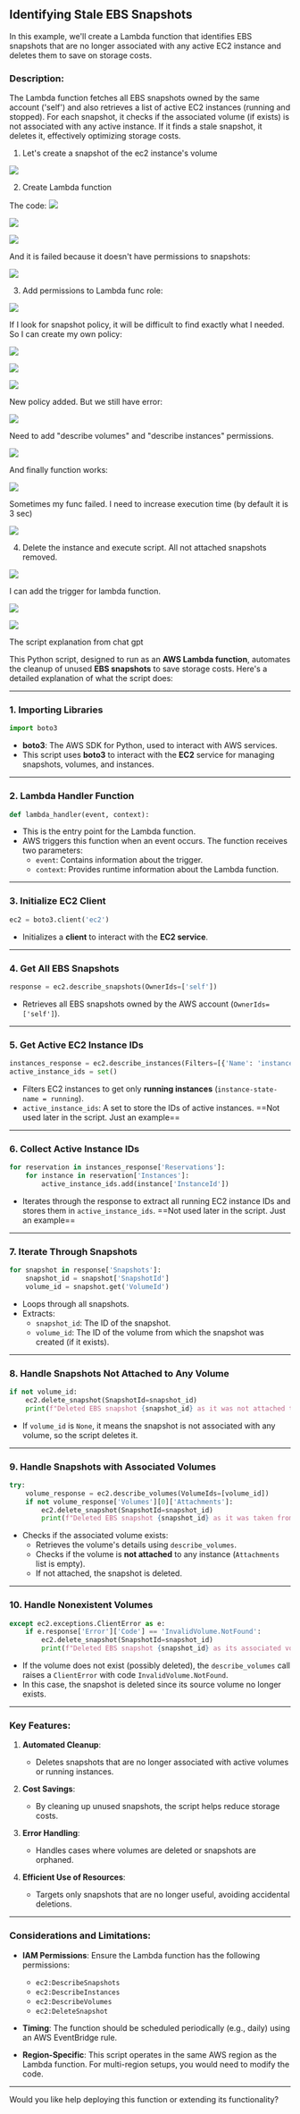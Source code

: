 
## Identifying Stale EBS Snapshots

In this example, we'll create a Lambda function that identifies EBS snapshots that are no longer associated with any active EC2 instance and deletes them to save on storage costs.

### Description:

The Lambda function fetches all EBS snapshots owned by the same account ('self') and also retrieves a list of active EC2 instances (running and stopped). For each snapshot, it checks if the associated volume (if exists) is not associated with any active instance. If it finds a stale snapshot, it deletes it, effectively optimizing storage costs.

1) Let's create a snapshot of the ec2 instance's volume

![](../Attachments/Pasted%20image%2020241117210902.png)

2) Create Lambda function

The code:
![](../Attachments/Pasted%20image%2020241117212734.png)

![](../Attachments/Pasted%20image%2020241117213141.png)


![](../Attachments/Pasted%20image%2020241117213228.png)

And it is failed because it doesn't have permissions to snapshots:

![](../Attachments/Pasted%20image%2020241117213322.png)

3) Add permissions to Lambda func role:

![](../Attachments/Pasted%20image%2020241117213530.png)

If I look for snapshot policy, it will be difficult to find exactly what I needed. So I can create my own policy:

![](../Attachments/Pasted%20image%2020241117213738.png)

![](../Attachments/Pasted%20image%2020241117213907.png)

![](../Attachments/Pasted%20image%2020241117214031.png)

New policy added. But we still have error:

![](../Attachments/Pasted%20image%2020241117214815.png)

Need to add "describe volumes" and "describe instances" permissions.

![](../Attachments/Pasted%20image%2020241117220548.png)

And finally function works:

![](../Attachments/Pasted%20image%2020241117215050.png)

Sometimes my func failed. I need to increase execution time (by default it is 3 sec)

![](../Attachments/Pasted%20image%2020241117215755.png)

4) Delete the instance and execute script. All not attached snapshots removed. 

![](../Attachments/Pasted%20image%2020241117220625.png)

I can add the trigger for lambda function.


![](../Attachments/Pasted%20image%2020241117224113.png)



![](../Attachments/Pasted%20image%2020241117224034.png)



The script explanation from chat gpt

This Python script, designed to run as an **AWS Lambda function**, automates the cleanup of unused **EBS snapshots** to save storage costs. Here's a detailed explanation of what the script does:

---

### **1. Importing Libraries**
```python
import boto3
```
- **boto3**: The AWS SDK for Python, used to interact with AWS services.
- This script uses **boto3** to interact with the **EC2** service for managing snapshots, volumes, and instances.

---

### **2. Lambda Handler Function**
```python
def lambda_handler(event, context):
```
- This is the entry point for the Lambda function.
- AWS triggers this function when an event occurs. The function receives two parameters:
  - `event`: Contains information about the trigger.
  - `context`: Provides runtime information about the Lambda function.

---

### **3. Initialize EC2 Client**
```python
ec2 = boto3.client('ec2')
```
- Initializes a **client** to interact with the **EC2 service**.

---

### **4. Get All EBS Snapshots**
```python
response = ec2.describe_snapshots(OwnerIds=['self'])
```
- Retrieves all EBS snapshots owned by the AWS account (`OwnerIds=['self']`).

---

### **5. Get Active EC2 Instance IDs**
```python
instances_response = ec2.describe_instances(Filters=[{'Name': 'instance-state-name', 'Values': ['running']}])
active_instance_ids = set()
```
- Filters EC2 instances to get only **running instances** (`instance-state-name = running`).
- `active_instance_ids`: A set to store the IDs of active instances.
==Not used later in the script. Just an example==
---

### **6. Collect Active Instance IDs**
```python
for reservation in instances_response['Reservations']:
    for instance in reservation['Instances']:
        active_instance_ids.add(instance['InstanceId'])
```
- Iterates through the response to extract all running EC2 instance IDs and stores them in `active_instance_ids`.
==Not used later in the script. Just an example==
---

### **7. Iterate Through Snapshots**
```python
for snapshot in response['Snapshots']:
    snapshot_id = snapshot['SnapshotId']
    volume_id = snapshot.get('VolumeId')
```
- Loops through all snapshots.
- Extracts:
  - `snapshot_id`: The ID of the snapshot.
  - `volume_id`: The ID of the volume from which the snapshot was created (if it exists).

---

### **8. Handle Snapshots Not Attached to Any Volume**
```python
if not volume_id:
    ec2.delete_snapshot(SnapshotId=snapshot_id)
    print(f"Deleted EBS snapshot {snapshot_id} as it was not attached to any volume.")
```
- If `volume_id` is `None`, it means the snapshot is not associated with any volume, so the script deletes it.

---

### **9. Handle Snapshots with Associated Volumes**
```python
try:
    volume_response = ec2.describe_volumes(VolumeIds=[volume_id])
    if not volume_response['Volumes'][0]['Attachments']:
        ec2.delete_snapshot(SnapshotId=snapshot_id)
        print(f"Deleted EBS snapshot {snapshot_id} as it was taken from a volume not attached to any running instance.")
```
- Checks if the associated volume exists:
  - Retrieves the volume's details using `describe_volumes`.
  - Checks if the volume is **not attached** to any instance (`Attachments` list is empty).
  - If not attached, the snapshot is deleted.

---

### **10. Handle Nonexistent Volumes**
```python
except ec2.exceptions.ClientError as e:
    if e.response['Error']['Code'] == 'InvalidVolume.NotFound':
        ec2.delete_snapshot(SnapshotId=snapshot_id)
        print(f"Deleted EBS snapshot {snapshot_id} as its associated volume was not found.")
```
- If the volume does not exist (possibly deleted), the `describe_volumes` call raises a `ClientError` with code `InvalidVolume.NotFound`.
- In this case, the snapshot is deleted since its source volume no longer exists.

---

### **Key Features:**

1. **Automated Cleanup**:
   - Deletes snapshots that are no longer associated with active volumes or running instances.
   
2. **Cost Savings**:
   - By cleaning up unused snapshots, the script helps reduce storage costs.

3. **Error Handling**:
   - Handles cases where volumes are deleted or snapshots are orphaned.

4. **Efficient Use of Resources**:
   - Targets only snapshots that are no longer useful, avoiding accidental deletions.

---

### **Considerations and Limitations:**
- **IAM Permissions**: Ensure the Lambda function has the following permissions:
  - `ec2:DescribeSnapshots`
  - `ec2:DescribeInstances`
  - `ec2:DescribeVolumes`
  - `ec2:DeleteSnapshot`
  
- **Timing**: The function should be scheduled periodically (e.g., daily) using an AWS EventBridge rule.

- **Region-Specific**: This script operates in the same AWS region as the Lambda function. For multi-region setups, you would need to modify the code.

---

Would you like help deploying this function or extending its functionality?